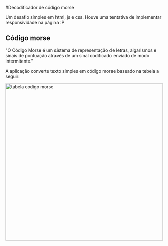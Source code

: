 #Decodificador de código morse
<p>Um desafio simples em html, js e css. Houve uma tentativa de implementar responsividade na página :P</p>
<h2>Código morse</h2>
<p>"O Código Morse é um sistema de representação de letras, algarismos e sinais de pontuação através de um sinal codificado enviado de modo intermitente."</p>
<p>A aplicação converte texto simples em código morse baseado na tebela a seguir:</p>
<img src="https://img.freepik.com/vetores-premium/codigo-morse-internacional_97886-12787.jpg?w=740" alt="tabela codigo morse" width="500"></img>

